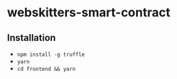 # webskitters-smart-contract

## Installation

- `npm install -g truffle`
- `yarn`
- `cd frontend && yarn`